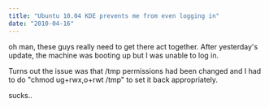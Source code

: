 ```yaml
---
title: "Ubuntu 10.04 KDE prevents me from even logging in"
date: "2010-04-16"
---
```


oh man, these guys really need to get there act together. After yesterday's update, the machine was booting up but I was unable to log in.

Turns out the issue was that /tmp permissions had been changed and I had to do "chmod ug+rwx,o+rwt /tmp" to set it back appropriately.

sucks..
